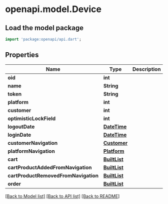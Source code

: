 # openapi.model.Device

## Load the model package
```dart
import 'package:openapi/api.dart';
```

## Properties
Name | Type | Description | Notes
------------ | ------------- | ------------- | -------------
**oid** | **int** |  | [optional] 
**name** | **String** |  | [optional] 
**token** | **String** |  | [optional] 
**platform** | **int** |  | [optional] 
**customer** | **int** |  | [optional] 
**optimisticLockField** | **int** |  | [optional] 
**logoutDate** | [**DateTime**](DateTime.md) |  | [optional] 
**loginDate** | [**DateTime**](DateTime.md) |  | [optional] 
**customerNavigation** | [**Customer**](Customer.md) |  | [optional] 
**platformNavigation** | [**Platform**](Platform.md) |  | [optional] 
**cart** | [**BuiltList<Cart>**](Cart.md) |  | [optional] 
**cartProductAddedFromNavigation** | [**BuiltList<CartProduct>**](CartProduct.md) |  | [optional] 
**cartProductRemovedFromNavigation** | [**BuiltList<CartProduct>**](CartProduct.md) |  | [optional] 
**order** | [**BuiltList<Order>**](Order.md) |  | [optional] 

[[Back to Model list]](../README.md#documentation-for-models) [[Back to API list]](../README.md#documentation-for-api-endpoints) [[Back to README]](../README.md)


